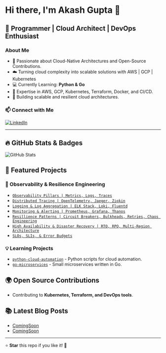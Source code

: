 # Hi there, I'm Akash Gupta 👋

## 🚀 Programmer | Cloud Architect | DevOps Enthusiast

### About Me
- 🥊 Passionate about Cloud-Native Architectures and Open-Source Contributions.
- ☁️ Turning cloud complexity into scalable solutions with AWS | GCP | Kubernetes
- 💻 Currently Learning: **Python & Go**
- 🔧 Expertise in AWS, GCP, Kubernetes, Terraform, Docker, and CI/CD.
- 🎯 Building scalable and resilient cloud architectures.

### 📫 Connect with Me
[![LinkedIn](https://img.shields.io/badge/LinkedIn-Connect-blue)](linkedin.com/in/akash-r-gupta)

---

## 🔥 GitHub Stats & Badges
![GitHub Stats](https://github-readme-stats.vercel.app/api?username=akash-r-gupta&show_icons=true&theme=onedark)

## 📌 Featured Projects
### 🚀 Observability & Resilience Engineering
- [`Observability Pillars | Metrics, Logs, Traces`](https://github.com/akash-r-gupta/observability-pillars)
- [`Distributed Tracing | OpenTelemetry, Jaeger, Zipkin`](https://github.com/akash-r-gupta/distributed-tracing)
- [`Logging & Log Aggregation | ELK Stack, Loki, Fluentd`](https://github.com/akash-r-gupta/logging)
- [`Monitoring & Alerting | Prometheus, Grafana, Thanos`](https://github.com/akash-r-gupta/monitoring-alerting)
- [`Resillience Patterns | Circuit Breakers, Bulkheads, Retries, Chaos Engineering`](https://github.com/akash-r-gupta/resillience-patterns) 
- [`High Availability & Disaster Recovery | RTO, RPO, Multi-Region Architecture`](https://github.com/akash-r-gupta/ha-disaster-recovery)
- [`SLOs, SLIs, & Error Budgets`](https://github.com/akash-r-gupta/google-sre-model)


### 💡 Learning Projects
- [`python-cloud-automation`](https://github.com/akash-r-gupta/python-cloud-automation) - Python scripts for cloud automation.
- [`go-microservices`](https://github.com/akash-r-gupta/go-microservices) - Small microservices written in Go.

## 🌍 Open Source Contributions
- Contributing to **Kubernetes, Terraform, and DevOps tools**.

## 📚 Latest Blog Posts
- [ComingSoon](your-blog-url)
- [ComingSoon](your-blog-url)

---

⭐ **Star** this repo if you like it! 🖤
